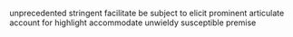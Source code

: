 unprecedented
stringent
facilitate
be subject to
elicit
prominent
articulate
account for
highlight
accommodate
unwieldy
susceptible
premise

